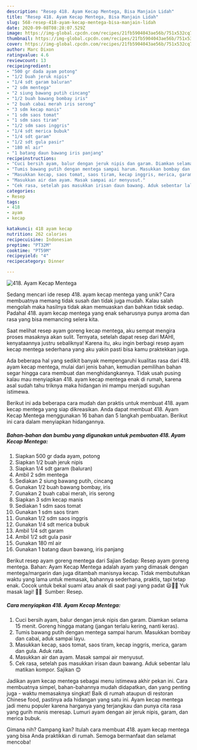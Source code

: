 ```yaml
---
description: "Resep 418. Ayam Kecap Mentega, Bisa Manjain Lidah"
title: "Resep 418. Ayam Kecap Mentega, Bisa Manjain Lidah"
slug: 568-resep-418-ayam-kecap-mentega-bisa-manjain-lidah
date: 2020-09-08T08:28:07.529Z
image: https://img-global.cpcdn.com/recipes/21fb5904043ae56b/751x532cq70/418-ayam-kecap-mentega-foto-resep-utama.jpg
thumbnail: https://img-global.cpcdn.com/recipes/21fb5904043ae56b/751x532cq70/418-ayam-kecap-mentega-foto-resep-utama.jpg
cover: https://img-global.cpcdn.com/recipes/21fb5904043ae56b/751x532cq70/418-ayam-kecap-mentega-foto-resep-utama.jpg
author: Marc Dixon
ratingvalue: 4.6
reviewcount: 13
recipeingredient:
- "500 gr dada ayam potong"
- "1/2 buah jeruk nipis"
- "1/4 sdt garam baluran"
- "2 sdm mentega"
- "2 siung bawang putih cincang"
- "1/2 buah bawang bombay iris"
- "2 buah cabai merah iris serong"
- "3 sdm kecap manis"
- "1 sdm saos tomat"
- "1 sdm saos tiram"
- "1/2 sdm saos inggris"
- "1/4 sdt merica bubuk"
- "1/4 sdt garam"
- "1/2 sdt gula pasir"
- "180 ml air"
- "1 batang daun bawang iris panjang"
recipeinstructions:
- "Cuci bersih ayam, balur dengan jeruk nipis dan garam. Diamkan selama 15 menit. Goreng hingga matang (jangan terlalu kering, nanti keras)."
- "Tumis bawang putih dengan mentega sampai harum. Masukkan bombay dan cabai, aduk sampai layu."
- "Masukkan kecap, saos tomat, saos tiram, kecap inggris, merica, garam dan gula. Aduk rata."
- "Masukkan air dan ayam. Masak sampai air menyusut."
- "Cek rasa, setelah pas masukkan irisan daun bawang. Aduk sebentar lalu matikan kompor. Sajikan 😊"
categories:
- Resep
tags:
- 418
- ayam
- kecap

katakunci: 418 ayam kecap 
nutrition: 262 calories
recipecuisine: Indonesian
preptime: "PT32M"
cooktime: "PT59M"
recipeyield: "4"
recipecategory: Dinner

---
```



![418. Ayam Kecap Mentega](https://img-global.cpcdn.com/recipes/21fb5904043ae56b/751x532cq70/418-ayam-kecap-mentega-foto-resep-utama.jpg)

Sedang mencari ide resep 418. ayam kecap mentega yang unik? Cara membuatnya memang tidak susah dan tidak juga mudah. Kalau salah mengolah maka hasilnya tidak akan memuaskan dan bahkan tidak sedap. Padahal 418. ayam kecap mentega yang enak seharusnya punya aroma dan rasa yang bisa memancing selera kita.

Saat melihat resep ayam goreng kecap mentega, aku sempat mengira proses masaknya akan sulit. Ternyata, setelah dapat resep dari MAHI, kenyataannya justru sebaliknya! Karena itu, aku ingin berbagi resep ayam kecap mentega sederhana yang aku yakin pasti bisa kamu praktekkan juga.

Ada beberapa hal yang sedikit banyak mempengaruhi kualitas rasa dari 418. ayam kecap mentega, mulai dari jenis bahan, kemudian pemilihan bahan segar hingga cara membuat dan menghidangkannya. Tidak usah pusing kalau mau menyiapkan 418. ayam kecap mentega enak di rumah, karena asal sudah tahu triknya maka hidangan ini mampu menjadi suguhan istimewa.


Berikut ini ada beberapa cara mudah dan praktis untuk membuat 418. ayam kecap mentega yang siap dikreasikan. Anda dapat membuat 418. Ayam Kecap Mentega menggunakan 16 bahan dan 5 langkah pembuatan. Berikut ini cara dalam menyiapkan hidangannya.

<!--inarticleads1-->

##### Bahan-bahan dan bumbu yang digunakan untuk pembuatan 418. Ayam Kecap Mentega:

1. Siapkan 500 gr dada ayam, potong
1. Siapkan 1/2 buah jeruk nipis
1. Siapkan 1/4 sdt garam (baluran)
1. Ambil 2 sdm mentega
1. Sediakan 2 siung bawang putih, cincang
1. Gunakan 1/2 buah bawang bombay, iris
1. Gunakan 2 buah cabai merah, iris serong
1. Siapkan 3 sdm kecap manis
1. Sediakan 1 sdm saos tomat
1. Gunakan 1 sdm saos tiram
1. Gunakan 1/2 sdm saos inggris
1. Gunakan 1/4 sdt merica bubuk
1. Ambil 1/4 sdt garam
1. Ambil 1/2 sdt gula pasir
1. Gunakan 180 ml air
1. Gunakan 1 batang daun bawang, iris panjang


Berikut resep ayam goreng mentega dari Sajian Sedap: Resep ayam goreng mentega. Bahan: Ayam Kecap Mentega adalah ayam yang dimasak dengan mentega/margarin dan juga ditambah manisnya kecap. Tidak membutuhkan waktu yang lama untuk memasak, bahannya sederhana, praktis, tapi tetap enak. Cocok untuk bekal suami atau anak di saat pagi yang padat 😃👍🏻 Yuk masak lagi! 👩‍🍳 ️ Sumber: Resep. 

<!--inarticleads2-->

##### Cara menyiapkan 418. Ayam Kecap Mentega:

1. Cuci bersih ayam, balur dengan jeruk nipis dan garam. Diamkan selama 15 menit. Goreng hingga matang (jangan terlalu kering, nanti keras).
1. Tumis bawang putih dengan mentega sampai harum. Masukkan bombay dan cabai, aduk sampai layu.
1. Masukkan kecap, saos tomat, saos tiram, kecap inggris, merica, garam dan gula. Aduk rata.
1. Masukkan air dan ayam. Masak sampai air menyusut.
1. Cek rasa, setelah pas masukkan irisan daun bawang. Aduk sebentar lalu matikan kompor. Sajikan 😊


Jadikan ayam kecap mentega sebagai menu istimewa akhir pekan ini. Cara membuatnya simpel, bahan-bahannya mudah didapatkan, dan yang penting juga - waktu memasaknya singkat! Baik di rumah ataupun di restoran Chinese food, pastinya ada hidangan yang satu ini. Ayam kecap mentega jadi menu populer karena harganya yang terjangkau dan punya cita rasa yang gurih manis meresap. Lumuri ayam dengan air jeruk nipis, garam, dan merica bubuk. 

Gimana nih? Gampang kan? Itulah cara membuat 418. ayam kecap mentega yang bisa Anda praktikkan di rumah. Semoga bermanfaat dan selamat mencoba!
